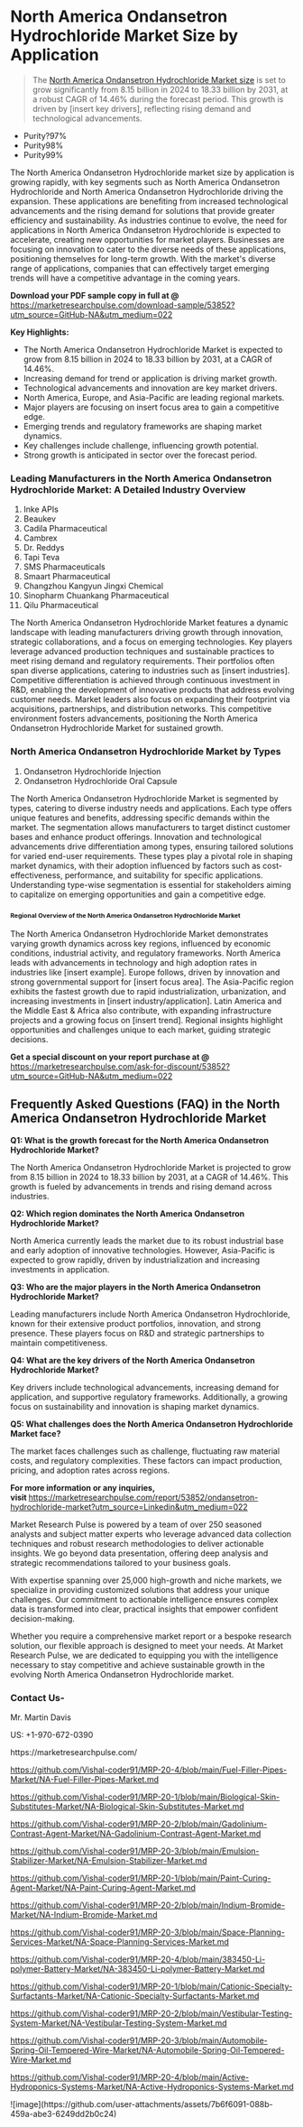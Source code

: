 <h1>North America Ondansetron Hydrochloride Market&nbsp;Size by Application</h1><blockquote><p>The <a href="https://marketresearchpulse.com/download-sample/53852?utm_source=GitHub-NA&amp;utm_medium=022">North America Ondansetron Hydrochloride Market size</a> is set to grow significantly from 8.15 billion in 2024 to 18.33 billion by 2031, at a robust CAGR of 14.46% during the forecast period. This growth is driven by [insert key drivers], reflecting rising demand and technological advancements.</p></blockquote><ul><li>Purity?97%<li> Purity98%<li> Purity99%</li></ul><p>The North America Ondansetron Hydrochloride market size by application is growing rapidly, with key segments such as North America Ondansetron Hydrochloride and North America Ondansetron Hydrochloride driving the expansion. These applications are benefiting from increased technological advancements and the rising demand for solutions that provide greater efficiency and sustainability. As industries continue to evolve, the need for applications in North America Ondansetron Hydrochloride is expected to accelerate, creating new opportunities for market players. Businesses are focusing on innovation to cater to the diverse needs of these applications, positioning themselves for long-term growth. With the market's diverse range of applications, companies that can effectively target emerging trends will have a competitive advantage in the coming years.</p><p><strong>Download your PDF sample copy in full at @ </strong><a href="https://marketresearchpulse.com/download-sample/53852?utm_source=GitHub-NA&amp;utm_medium=022">https://marketresearchpulse.com/download-sample/53852?utm_source=GitHub-NA&amp;utm_medium=022</a></p><p><strong>Key Highlights: </strong></p><ul><li>The North America Ondansetron Hydrochloride Market is expected to grow from 8.15 billion in 2024 to 18.33 billion by 2031, at a CAGR of 14.46%.</li><li>Increasing demand for trend or application is driving market growth.</li><li>Technological advancements and innovation are key market drivers.</li><li>North America, Europe, and Asia-Pacific are leading regional markets.</li><li>Major players are focusing on insert focus area to gain a competitive edge.</li><li>Emerging trends and regulatory frameworks are shaping market dynamics.</li><li>Key challenges include challenge, influencing growth potential.</li><li>Strong growth is anticipated in sector over the forecast period.</li></ul><h3>Leading Manufacturers in the North America Ondansetron Hydrochloride Market: A Detailed Industry Overview</h3><ol><li>Inke APIs</li><li>Beaukev</li><li>Cadila Pharmaceutical</li><li>Cambrex</li><li>Dr. Reddys</li><li>Tapi Teva</li><li>SMS Pharmaceuticals</li><li>Smaart Pharmaceutical</li><li>Changzhou Kangyun Jingxi Chemical</li><li>Sinopharm Chuankang Pharmaceutical</li><li>Qilu Pharmaceutical</li></ol><div class="flex max-w-full flex-col flex-grow"><div class="min-h-8 text-message flex w-full flex-col items-end gap-2 whitespace-normal break-words [.text-message+&amp;]:mt-5" dir="auto" data-message-author-role="assistant" data-message-id="fd8432e4-4910-450d-b182-61b7bfb0a01f" data-message-model-slug="gpt-4o"><div class="flex w-full flex-col gap-1 empty:hidden first:pt-[3px]"><div class="markdown prose w-full break-words dark:prose-invert light"><p>The North America Ondansetron Hydrochloride Market features a dynamic landscape with leading manufacturers driving growth through innovation, strategic collaborations, and a focus on emerging technologies. Key players leverage advanced production techniques and sustainable practices to meet rising demand and regulatory requirements. Their portfolios often span diverse applications, catering to industries such as [insert industries]. Competitive differentiation is achieved through continuous investment in R&amp;D, enabling the development of innovative products that address evolving customer needs. Market leaders also focus on expanding their footprint via acquisitions, partnerships, and distribution networks. This competitive environment fosters advancements, positioning the North America Ondansetron Hydrochloride Market for sustained growth.</p></div></div></div></div><h3>North America Ondansetron Hydrochloride Market by Types</h3><ol><li>Ondansetron Hydrochloride Injection<li> Ondansetron Hydrochloride Oral Capsule</li></ol><div class="flex max-w-full flex-col flex-grow"><div class="min-h-8 text-message flex w-full flex-col items-end gap-2 whitespace-normal break-words [.text-message+&amp;]:mt-5" dir="auto" data-message-author-role="assistant" data-message-id="084470be-0bb7-4664-bddf-5156b4f41249" data-message-model-slug="gpt-4o-mini"><div class="flex w-full flex-col gap-1 empty:hidden first:pt-[3px]"><div class="markdown prose w-full break-words dark:prose-invert light"><p>The North America Ondansetron Hydrochloride Market is segmented by types, catering to diverse industry needs and applications. Each type offers unique features and benefits, addressing specific demands within the market. The segmentation allows manufacturers to target distinct customer bases and enhance product offerings. Innovation and technological advancements drive differentiation among types, ensuring tailored solutions for varied end-user requirements. These types play a pivotal role in shaping market dynamics, with their adoption influenced by factors such as cost-effectiveness, performance, and suitability for specific applications. Understanding type-wise segmentation is essential for stakeholders aiming to capitalize on emerging opportunities and gain a competitive edge.</p></div></div></div></div><h3><span style="font-size: 11px;">Regional Overview of the North America Ondansetron Hydrochloride Market</span></h3><div class="flex max-w-full flex-col flex-grow"><div class="min-h-8 text-message flex w-full flex-col items-end gap-2 whitespace-normal break-words [.text-message+&amp;]:mt-5" dir="auto" data-message-author-role="assistant" data-message-id="e9038762-ce64-4e30-91c9-9bd413514231" data-message-model-slug="gpt-4o-mini"><div class="flex w-full flex-col gap-1 empty:hidden first:pt-[3px]"><div class="markdown prose w-full break-words dark:prose-invert light"><p>The North America Ondansetron Hydrochloride Market demonstrates varying growth dynamics across key regions, influenced by economic conditions, industrial activity, and regulatory frameworks. North America leads with advancements in technology and high adoption rates in industries like [insert example]. Europe follows, driven by innovation and strong governmental support for [insert focus area]. The Asia-Pacific region exhibits the fastest growth due to rapid industrialization, urbanization, and increasing investments in [insert industry/application]. Latin America and the Middle East &amp; Africa also contribute, with expanding infrastructure projects and a growing focus on [insert trend]. Regional insights highlight opportunities and challenges unique to each market, guiding strategic decisions.</p></div></div></div></div><p><strong>Get a special discount on your report purchase at @ </strong><a href="https://marketresearchpulse.com/ask-for-discount/53852?utm_source=GitHub-NA&amp;utm_medium=022">https://marketresearchpulse.com/ask-for-discount/53852?utm_source=GitHub-NA&amp;utm_medium=022</a></p><h2>Frequently Asked Questions (FAQ) in the North America Ondansetron Hydrochloride Market</h2><p><strong>Q1: What is the growth forecast for the North America Ondansetron Hydrochloride Market?</strong></p><p>The North America Ondansetron Hydrochloride Market is projected to grow from 8.15 billion in 2024 to 18.33 billion by 2031, at a CAGR of 14.46%. This growth is fueled by advancements in trends and rising demand across industries.</p><p><strong>Q2: Which region dominates the North America Ondansetron Hydrochloride Market?</strong></p><p>North America currently leads the market due to its robust industrial base and early adoption of innovative technologies. However, Asia-Pacific is expected to grow rapidly, driven by industrialization and increasing investments in application.</p><p><strong>Q3: Who are the major players in the North America Ondansetron Hydrochloride Market?</strong></p><p>Leading manufacturers include North America Ondansetron Hydrochloride, known for their extensive product portfolios, innovation, and strong presence. These players focus on R&amp;D and strategic partnerships to maintain competitiveness.</p><p><strong>Q4: What are the key drivers of the North America Ondansetron Hydrochloride Market?</strong></p><p>Key drivers include technological advancements, increasing demand for application, and supportive regulatory frameworks. Additionally, a growing focus on sustainability and innovation is shaping market dynamics.</p><p><strong>Q5: What challenges does the North America Ondansetron Hydrochloride Market face?</strong></p><p>The market faces challenges such as challenge, fluctuating raw material costs, and regulatory complexities. These factors can impact production, pricing, and adoption rates across regions.</p><p><strong>For more information or any inquiries, visit&nbsp;</strong><a href="https://marketresearchpulse.com/report/53852/ondansetron-hydrochloride-market?utm_source=Linkedin&utm_medium=022">https://marketresearchpulse.com/report/53852/ondansetron-hydrochloride-market?utm_source=Linkedin&utm_medium=022</a></p><p>Market Research Pulse is powered by a team of over 250 seasoned analysts and subject matter experts who leverage advanced data collection techniques and robust research methodologies to deliver actionable insights. We go beyond data presentation, offering deep analysis and strategic recommendations tailored to your business goals.</p><p>With expertise spanning over 25,000 high-growth and niche markets, we specialize in providing customized solutions that address your unique challenges. Our commitment to actionable intelligence ensures complex data is transformed into clear, practical insights that empower confident decision-making.</p><p>Whether you require a comprehensive market report or a bespoke research solution, our flexible approach is designed to meet your needs. At Market Research Pulse, we are dedicated to equipping you with the intelligence necessary to stay competitive and achieve sustainable growth in the evolving North America Ondansetron Hydrochloride market.</p><h3><strong>Contact Us-</strong></h3><p>Mr. Martin Davis</p><p>US: +1-970-672-0390</p><p>https://marketresearchpulse.com/</p><p><a href="https://github.com/Vishal-coder91/MRP-20-4/blob/main/Fuel-Filler-Pipes-Market/NA-Fuel-Filler-Pipes-Market.md">https://github.com/Vishal-coder91/MRP-20-4/blob/main/Fuel-Filler-Pipes-Market/NA-Fuel-Filler-Pipes-Market.md</a></p><p><a href="https://github.com/Vishal-coder91/MRP-20-1/blob/main/Biological-Skin-Substitutes-Market/NA-Biological-Skin-Substitutes-Market.md">https://github.com/Vishal-coder91/MRP-20-1/blob/main/Biological-Skin-Substitutes-Market/NA-Biological-Skin-Substitutes-Market.md</a></p><p><a href="https://github.com/Vishal-coder91/MRP-20-2/blob/main/Gadolinium-Contrast-Agent-Market/NA-Gadolinium-Contrast-Agent-Market.md">https://github.com/Vishal-coder91/MRP-20-2/blob/main/Gadolinium-Contrast-Agent-Market/NA-Gadolinium-Contrast-Agent-Market.md</a></p><p><a href="https://github.com/Vishal-coder91/MRP-20-3/blob/main/Emulsion-Stabilizer-Market/NA-Emulsion-Stabilizer-Market.md">https://github.com/Vishal-coder91/MRP-20-3/blob/main/Emulsion-Stabilizer-Market/NA-Emulsion-Stabilizer-Market.md</a></p><p><a href="https://github.com/Vishal-coder91/MRP-20-1/blob/main/Paint-Curing-Agent-Market/NA-Paint-Curing-Agent-Market.md">https://github.com/Vishal-coder91/MRP-20-1/blob/main/Paint-Curing-Agent-Market/NA-Paint-Curing-Agent-Market.md</a></p><p><a href="https://github.com/Vishal-coder91/MRP-20-2/blob/main/Indium-Bromide-Market/NA-Indium-Bromide-Market.md">https://github.com/Vishal-coder91/MRP-20-2/blob/main/Indium-Bromide-Market/NA-Indium-Bromide-Market.md</a></p><p><a href="https://github.com/Vishal-coder91/MRP-20-3/blob/main/Space-Planning-Services-Market/NA-Space-Planning-Services-Market.md">https://github.com/Vishal-coder91/MRP-20-3/blob/main/Space-Planning-Services-Market/NA-Space-Planning-Services-Market.md</a></p><p><a href="https://github.com/Vishal-coder91/MRP-20-4/blob/main/383450-Li-polymer-Battery-Market/NA-383450-Li-polymer-Battery-Market.md">https://github.com/Vishal-coder91/MRP-20-4/blob/main/383450-Li-polymer-Battery-Market/NA-383450-Li-polymer-Battery-Market.md</a></p><p><a href="https://github.com/Vishal-coder91/MRP-20-1/blob/main/Cationic-Specialty-Surfactants-Market/NA-Cationic-Specialty-Surfactants-Market.md">https://github.com/Vishal-coder91/MRP-20-1/blob/main/Cationic-Specialty-Surfactants-Market/NA-Cationic-Specialty-Surfactants-Market.md</a></p><p><a href="https://github.com/Vishal-coder91/MRP-20-2/blob/main/Vestibular-Testing-System-Market/NA-Vestibular-Testing-System-Market.md">https://github.com/Vishal-coder91/MRP-20-2/blob/main/Vestibular-Testing-System-Market/NA-Vestibular-Testing-System-Market.md</a></p><p><a href="https://github.com/Vishal-coder91/MRP-20-3/blob/main/Automobile-Spring-Oil-Tempered-Wire-Market/NA-Automobile-Spring-Oil-Tempered-Wire-Market.md">https://github.com/Vishal-coder91/MRP-20-3/blob/main/Automobile-Spring-Oil-Tempered-Wire-Market/NA-Automobile-Spring-Oil-Tempered-Wire-Market.md</a></p><p><a href="https://github.com/Vishal-coder91/MRP-20-4/blob/main/Active-Hydroponics-Systems-Market/NA-Active-Hydroponics-Systems-Market.md">https://github.com/Vishal-coder91/MRP-20-4/blob/main/Active-Hydroponics-Systems-Market/NA-Active-Hydroponics-Systems-Market.md</a></p>
![image](https://github.com/user-attachments/assets/7b6f6091-088b-459a-abe3-6249dd2b0c24)

